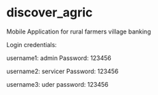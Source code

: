 # discover_agric
Mobile Application for rural farmers village banking

Login credentials:

username1: admin
Password: 123456

username2: servicer
Password: 123456

username3: uder
password: 123456
